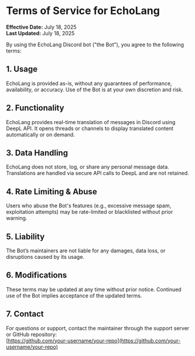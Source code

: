 # Terms of Service for EchoLang

**Effective Date:** July 18, 2025  
**Last Updated:** July 18, 2025

By using the EchoLang Discord bot ("the Bot"), you agree to the following terms:

## 1. Usage
EchoLang is provided as-is, without any guarantees of performance, availability, or accuracy. Use of the Bot is at your own discretion and risk.

## 2. Functionality
EchoLang provides real-time translation of messages in Discord using DeepL API. It opens threads or channels to display translated content automatically or on demand.

## 3. Data Handling
EchoLang does not store, log, or share any personal message data. Translations are handled via secure API calls to DeepL and are not retained.

## 4. Rate Limiting & Abuse
Users who abuse the Bot's features (e.g., excessive message spam, exploitation attempts) may be rate-limited or blacklisted without prior warning.

## 5. Liability
The Bot’s maintainers are not liable for any damages, data loss, or disruptions caused by its usage.

## 6. Modifications
These terms may be updated at any time without prior notice. Continued use of the Bot implies acceptance of the updated terms.

## 7. Contact
For questions or support, contact the maintainer through the support server or GitHub repository:  
[https://github.com/your-username/your-repo](https://github.com/your-username/your-repo)
